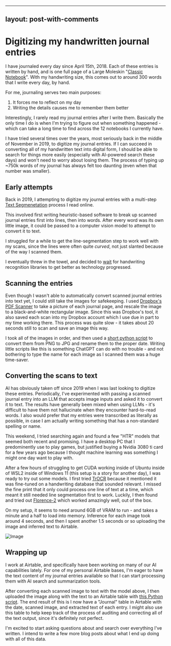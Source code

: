 ----
layout: post-with-comments
----

# Digitizing my handwritten journal entries

I have journaled every day since April 15th, 2018.
Each of these entries is written by hand, and is one full page of a Large Moleskin "[Classic Notebook](https://www.moleskine.com/en-us/shop/notebooks/the-legendary-notebook/classic-notebook-black-9788883701122.html)".
With my handwriting size, this comes out to around 300 words that I write every day, by hand.

For me, journaling serves two main purposes: 
1. It forces me to reflect on my day
1. Writing the details causes me to remember them better

Interestingly, I rarely read my journal entries after I write them.
Basically the only time I do is when I'm trying to figure out when something happened - which can take a long time to find across the 12 notebooks I currently have.
 
I have tried several times over the years, most seriously back in the middle of November in 2019, to digitize my journal entries.
If I can succeed in converting all of my handwritten text into digital form, I should be able to search for things more easily (especially with AI-powered search these days) and won't need to worry about losing them.
The process of typing up ~750k words of my journal has always felt too daunting (even when that number was smaller).

## Early attempts

Back in 2019, I attempting to digitize my journal entries with a multi-step [Text Segmenetation](https://arthurflor23.medium.com/text-segmentation-b32503ef2613) process I read online.

This involved first writing heuristic-based software to break up scanned journal entries first into lines, then into words. 
After every word was its own little image, it could be passed to a computer vision model to attempt to convert it to text.

I struggled for a while to get the line-segmentation step to work well with my scans, since the lines were often quite _curved_, not just slanted because of the way I scanned them. 

I eventually threw in the towel, and decided to [wait](https://en.wikipedia.org/wiki/Wait/walk_dilemma) for handwriting recognition libraries to get better as technology progressed. 

## Scanning the entries

Even though I wasn't able to automatically convert scanned journal entries into text yet, I could still take the images for safekeeping.
I used [Dropbox's PDF Scanner](https://www.dropbox.com/features/productivity/document-scanner) to take a picture of each journal page, and rescale the image to a black-and-white rectangular image. 
Since this was Dropbox's tool, it also saved each scan into my Dropbox account which I use due in part to my time working there.
This process was quite slow - it takes about 20 seconds still to scan and save an image this way.

I took all of the images in order, and then used a [short python script](TODO) to convert them from PNG to JPG and rename them to the proper date.
Writing little scripts like this is something ChatGPT can do with no trouble - and not bothering to type the name for each image as I scanned them was a huge time-saver.

## Converting the scans to text

AI has obviously taken off since 2019 when I was last looking to digitize these entries. 
Periodically, I've experimented with passing a scanned journal entry into an LLM that accepts image inputs and asked it to convert it to text. 
The results have generally been mixed when using LLMs - it's difficult to have them not hallucinate when they encounter hard-to-read words.
I also would prefer that my entries were transcribed as literally as possible, in case I am actually writing something that has a non-standard spelling or name.

This weekend, I tried searching again and found a few "HTR" models that seemed both recent and promising.
I have a desktop PC that I predominently use to play games, but justified buying a Nvidia 3080 ti card for a few years ago because I thought machine learning was something I might one day want to play with.

After a few hours of struggling to get CUDA working inside of Ubuntu inside of WSL2 inside of Windows 11 (this setup is a story for another day), I was ready to try out some models.
I first tried [TrOCR](https://huggingface.co/microsoft/trocr-base-handwritten) because it mentioned it was fine-tuned on a handwriting database that sounded relevant. 
I missed the fine print that it only could process one line of text at a time, which meant it still needed line segmentation first to work.
Luckily, I then found and tried out [Florence-2](https://huggingface.co/microsoft/Florence-2-large) which worked amazingly well, out of the box. 

On my setup, it seems to need around 6GB of VRAM to run - and takes a minute and a half to load into memory.
Inference for each image took around 4 seconds, and then I spent another 1.5 seconds or so uploading the image and inferred text to Airtable.

![Image]()

## Wrapping up 

I work at Airtable, and specifically have been working on many of our AI capabilities lately.
For one of my personal Airtable bases, I'm eager to have the text content of my journal entries available so that I can start processing them with AI search and summarization tools.

After converting each scanned image to text with the model above, I then uploaded the image along with the text to an Airtable table with [this Python script](TODO).
The end result of this is I now have a "Journal" table in Airtable with the date, scanned image, and extracted text of each entry. 
I might also use this table to help keep track of the process of auditing and correcting all of the text output, since it's definitely not perfect.

I'm excited to start asking questions about and search over everything I've written.
I intend to write a few more blog posts about what I end up doing with all of this data.
